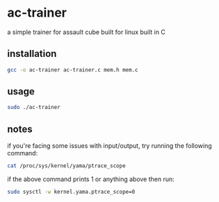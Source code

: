 # ac-trainer

a simple trainer for assault cube built for linux built in C

## installation

```sh
gcc -o ac-trainer ac-trainer.c mem.h mem.c
```

## usage

```sh
sudo ./ac-trainer
```

## notes

if you're facing some issues with input/output, try running the following command:

```sh
cat /proc/sys/kernel/yama/ptrace_scope
```

if the above command prints 1 or anything above then run:

```sh
sudo sysctl -w kernel.yama.ptrace_scope=0
```
